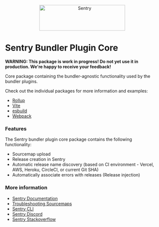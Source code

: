 <p align="center">
  <a href="https://sentry.io/?utm_source=github&utm_medium=logo" target="_blank">
    <img src="https://sentry-brand.storage.googleapis.com/sentry-wordmark-dark-280x84.png" alt="Sentry" width="280" height="84">
  </a>
</p>

# Sentry Bundler Plugin Core

**WARNING: This package is work in progress! Do not yet use it in production. We're happy to receive your feedback!**

Core package containing the bundler-agnostic functionality used by the bundler plugins.

Check out the individual packages for more information and examples:

- [Rollup](https://github.com/getsentry/bundler-plugins/tree/main/packages/rollup-plugin)
- [Vite](https://github.com/getsentry/bundler-plugins/tree/main/packages/vite-plugin)
- [esbuild](https://github.com/getsentry/bundler-plugins/tree/main/packages/esbuild-plugin)
- [Webpack](https://github.com/getsentry/bundler-plugins/tree/main/packages/webpack-plugin)

### Features

The Sentry bundler plugin core package contains the following functionality:

- Sourcemap upload
- Release creation in Sentry
- Automatic release name discovery (based on CI environment - Vercel, AWS, Heroku, CircleCI, or current Git SHA)
- Automatically associate errors with releases (Release injection)

### More information

- [Sentry Documentation](https://docs.sentry.io/quickstart/)
- [Troubleshooting Sourcemaps](https://docs.sentry.io/platforms/javascript/sourcemaps/troubleshooting_js/)
- [Sentry CLI](https://docs.sentry.io/learn/cli/)
- [Sentry Discord](https://discord.gg/Ww9hbqr)
- [Sentry Stackoverflow](http://stackoverflow.com/questions/tagged/sentry)
